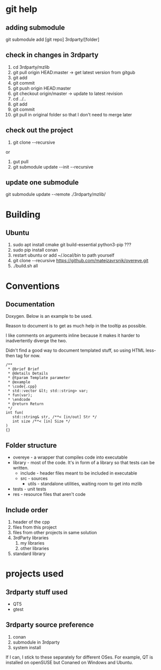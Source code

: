  
# git help

## adding submodule

git submodule add [git repo] 3rdparty/[folder]

## check in changes in 3rdparty

1) cd 3rdparty/mzlib
2) git pull origin HEAD:master -> get latest version from gitgub
2) git add
3) git commit
4) git push origin HEAD:master
5) git checkout origin/master -> update to latest revision
6) cd ../..
7) git add
8) git commit
9) git pull in original folder so that I don't need to merge later

## check out the project

1) git clone <repository name> --recursive

or

1) gut pull
2) git submodule update --init --recursive

## update one submodule

git submodule update --remote ./3rdparty/mzlib/

# Building

## Ubuntu

1) sudo apt install cmake git build-essential python3-pip ???
2) sudo pip install conan
3) restart ubuntu or add ~/.local/bin to path yourself
4) git clone --recursive https://github.com/matejzavrsnik/overeye.git
5) ./build.sh all

# Conventions

## Documentation

Doxygen. Below is an example to be used.

Reason to document is to get as much help in the tooltip as possible.

I like comments on arguments inline because it makes it harder to inadvertently diverge the two.

Didn't find a good way to document templated stuff, so using HTML less-then tag for now.

    /**
     * @brief Brief
     * @details Details
     * @tparam Template parameter
     * @example
     * \code{.cpp}
     * std::vector &lt; std::string> var;
     * fun(var);
     * \endcode
     * @return Return
     */
    int fun(
       std::string& str, /**< [in/out] Str */
       int size /**< [in] Size */ 
    )
    {} 

## Folder structure

- overeye - a wrapper that compiles code into executable
- library - most of the code. It's in form of a library so that tests can be written.
  - include - header files meant to be included in executable
  - src - sources
    - utils - standalone utilities, waiting room to get into mzlib
- tests - unit tests
- res - resource files that aren't code
  
## Include order

1) header of the cpp
2) files from this project
3) files from other projects in same solution
4) 3rdParty libraries
   1) my libraries
   2) other libraries
5) standard library

# projects used

## 3rdparty stuff used

- QT5
- gtest

## 3rdparty source preference

1) conan
2) submodule in 3rdparty
4) system install

If I can, I stick to these separately for different OSes. For example, QT is installed on openSUSE but Conaned on Windows and Ubuntu.
